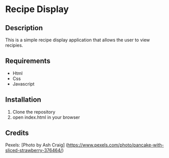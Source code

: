 # Recipe Display

## Description

This is a simple recipe display application that allows the user to view recipies.

## Requirements

- Html
- Css
- Javascript

## Installation

1. Clone the repository
2. open index.html in your browser

## Credits

Pexels: [Photo by Ash Craig] (https://www.pexels.com/photo/pancake-with-sliced-strawberry-376464/)

